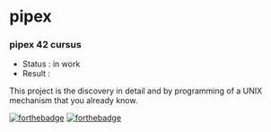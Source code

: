 # pipex
### pipex 42 cursus

- Status : in work
- Result : 

This project is the discovery in detail and by programming of a UNIX mechanism that you already know.


[![forthebadge](https://forthebadge.com/images/badges/made-with-c.svg)](https://forthebadge.com)
[![forthebadge](https://forthebadge.com/images/badges/powered-by-coffee.svg)](https://forthebadge.com)
